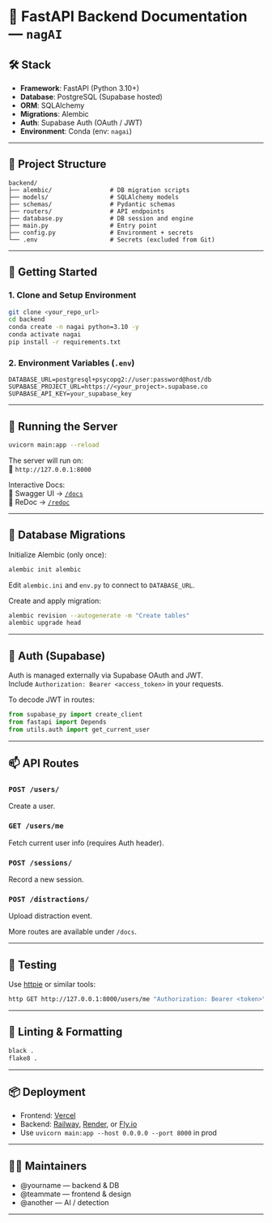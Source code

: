 # 📘 FastAPI Backend Documentation — `nagAI`

## 🛠️ Stack

- **Framework**: FastAPI (Python 3.10+)
- **Database**: PostgreSQL (Supabase hosted)
- **ORM**: SQLAlchemy
- **Migrations**: Alembic
- **Auth**: Supabase Auth (OAuth / JWT)
- **Environment**: Conda (env: `nagai`)

---

## 📂 Project Structure

```
backend/
├── alembic/                # DB migration scripts
├── models/                 # SQLAlchemy models
├── schemas/                # Pydantic schemas
├── routers/                # API endpoints
├── database.py             # DB session and engine
├── main.py                 # Entry point
├── config.py               # Environment + secrets
└── .env                    # Secrets (excluded from Git)
```

---

## 🚀 Getting Started

### 1. Clone and Setup Environment

```bash
git clone <your_repo_url>
cd backend
conda create -n nagai python=3.10 -y
conda activate nagai
pip install -r requirements.txt
```

### 2. Environment Variables (`.env`)

```env
DATABASE_URL=postgresql+psycopg2://user:password@host/db
SUPABASE_PROJECT_URL=https://<your_project>.supabase.co
SUPABASE_API_KEY=your_supabase_key
```

---

## 🧭 Running the Server

```bash
uvicorn main:app --reload
```

The server will run on:  
📡 `http://127.0.0.1:8000`

Interactive Docs:  
🧪 Swagger UI → [`/docs`](http://127.0.0.1:8000/docs)  
🧬 ReDoc → [`/redoc`](http://127.0.0.1:8000/redoc)

---

## 🧱 Database Migrations

Initialize Alembic (only once):

```bash
alembic init alembic
```

Edit `alembic.ini` and `env.py` to connect to `DATABASE_URL`.

Create and apply migration:

```bash
alembic revision --autogenerate -m "Create tables"
alembic upgrade head
```

---

## 🔐 Auth (Supabase)

Auth is managed externally via Supabase OAuth and JWT.  
Include `Authorization: Bearer <access_token>` in your requests.

To decode JWT in routes:

```python
from supabase_py import create_client
from fastapi import Depends
from utils.auth import get_current_user
```

---

## 📫 API Routes

### `POST /users/`
Create a user.

### `GET /users/me`
Fetch current user info (requires Auth header).

### `POST /sessions/`
Record a new session.

### `POST /distractions/`
Upload distraction event.

More routes are available under `/docs`.

---

## 🧪 Testing

Use [httpie](https://httpie.io/) or similar tools:

```bash
http GET http://127.0.0.1:8000/users/me "Authorization: Bearer <token>"
```

---

## 🧼 Linting & Formatting

```bash
black .
flake8 .
```

---

## 📦 Deployment

- Frontend: [Vercel](https://vercel.com/)
- Backend: [Railway](https://railway.app/), [Render](https://render.com/), or [Fly.io](https://fly.io/)
- Use `uvicorn main:app --host 0.0.0.0 --port 8000` in prod

---

## 👨‍💻 Maintainers

- @yourname — backend & DB
- @teammate — frontend & design
- @another — AI / detection

---
```

